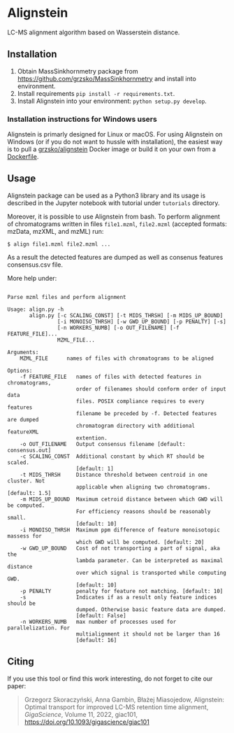 Alignstein
==============================

LC-MS alignment algorithm based on Wasserstein distance.

## Installation
1. Obtain MassSinkhornmetry package from https://github.com/grzsko/MassSinkhornmetry and install into environment.
2. Install requirements `pip install -r requirements.txt`.
3. Install Alignstein into your environment: `python setup.py develop`.

### Installation instructions for Windows users
Alignstein is primarly designed for Linux or macOS. For using Alignstein on Windows (or if you do not want to hussle with installation), the easiest way is to pull a [grzsko/alignstein](https://hub.docker.com/r/grzsko/alignstein) Docker image or build it on your own from a [Dockerfile](docker/Dockerfile).

## Usage
Alignstein package can be used as a Python3 library and its usage is described in the Jupyter notebook with tutorial under `tutorials` directory.

Moreover, it is possible to use Alignstein from bash.
To perform alignment of chromatograms written in files `file1.mzml`, `file2.mzml` (accepted formats: mzData, mzXML, and mzML) run:
```
$ align file1.mzml file2.mzml ...
```
As a result the detected features are dumped as well as consenus features consensus.csv file.

More help under:
```$ align --help

Parse mzml files and perform alignment

Usage: align.py -h
       align.py [-c SCALING_CONST] [-t MIDS_THRSH] [-m MIDS_UP_BOUND]
                [-i MONOISO_THRSH] [-w GWD_UP_BOUND] [-p PENALTY] [-s]
                [-n WORKERS_NUMB] [-o OUT_FILENAME] [-f FEATURE_FILE]...
                MZML_FILE...

Arguments:
    MZML_FILE      names of files with chromatograms to be aligned

Options:
    -f FEATURE_FILE   names of files with detected features in chromatograms,
                      order of filenames should conform order of input data
                      files. POSIX compliance requires to every features
                      filename be preceded by -f. Detected features are dumped
                      chromatogram directory with additional featureXML
                      extention.
    -o OUT_FILENAME   Output consensus filename [default: consensus.out]
    -c SCALING_CONST  Additional constant by which RT should be scaled.
                      [default: 1]
    -t MIDS_THRSH     Distance threshold between centroid in one cluster. Not
                      applicable when aligning two chromatograms. [default: 1.5]
    -m MIDS_UP_BOUND  Maximum cetroid distance between which GWD will be computed.
                      For efficiency reasons should be reasonably small.
                      [default: 10]
    -i MONOISO_THRSH  Maximum ppm difference of feature monoisotopic massess for
                      which GWD will be computed. [default: 20]
    -w GWD_UP_BOUND   Cost of not transporting a part of signal, aka the
                      lambda parameter. Can be interpreted as maximal distance
                      over which signal is transported while computing GWD.
                      [default: 10]
    -p PENALTY        penalty for feature not matching. [default: 10]
    -s                Indicates if as a result only feature indices should be
                      dumped. Otherwise basic feature data are dumped.
                      [default: False]
    -n WORKERS_NUMB   max number of processes used for parallelization. For
                      multialignment it should not be larger than 16
                      [default: 16]
```

## Citing
If you use this tool or find this work interesting, do not forget to cite our paper:
> Grzegorz Skoraczyński, Anna Gambin, Błażej Miasojedow, Alignstein: Optimal transport for improved LC-MS retention time alignment, *GigaScience*, Volume 11, 2022, giac101, https://doi.org/10.1093/gigascience/giac101
